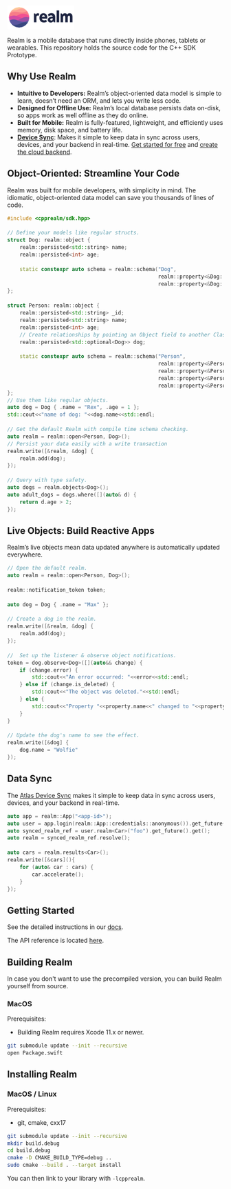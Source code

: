 ![Realm](./logo.png)

Realm is a mobile database that runs directly inside phones, tablets or wearables.
This repository holds the source code for the C++ SDK Prototype.

## Why Use Realm

* **Intuitive to Developers:** Realm’s object-oriented data model is simple to learn, doesn’t need an ORM, and lets you write less code.
* **Designed for Offline Use:** Realm’s local database persists data on-disk, so apps work as well offline as they do online.
* **Built for Mobile:** Realm is fully-featured, lightweight, and efficiently uses memory, disk space, and battery life.
* **[Device Sync](https://www.mongodb.com/atlas/app-services/device-sync)**: Makes it simple to keep data in sync across users, devices, and your backend in real-time. [Get started for free](https://www.mongodb.com/docs/realm/sdk/cpp/sync/) and [create the cloud backend](http://mongodb.com/realm/register?utm_medium=github_atlas_CTA&utm_source=realm_cpp_github).

## Object-Oriented: Streamline Your Code

Realm was built for mobile developers, with simplicity in mind. The idiomatic, object-oriented data model can save you thousands of lines of code.

```cpp
#include <cpprealm/sdk.hpp>

// Define your models like regular structs.
struct Dog: realm::object {
    realm::persisted<std::string> name;
    realm::persisted<int> age;

    static constexpr auto schema = realm::schema("Dog",
                                                 realm::property<&Dog::name>("name"),
                                                 realm::property<&Dog::age>("age"));
};

struct Person: realm::object {
    realm::persisted<std::string> _id;
    realm::persisted<std::string> name;
    realm::persisted<int> age;
    // Create relationships by pointing an Object field to another Class
    realm::persisted<std::optional<Dog>> dog;

    static constexpr auto schema = realm::schema("Person",
                                                 realm::property<&Person::_id, true>("_id"), // primary key
                                                 realm::property<&Person::name>("name"),
                                                 realm::property<&Person::age>("age"),
                                                 realm::property<&Person::dog>("dog"));
};
// Use them like regular objects.
auto dog = Dog { .name = "Rex", .age = 1 };
std::cout<<"name of dog: "<<dog.name<<std::endl;

// Get the default Realm with compile time schema checking.
auto realm = realm::open<Person, Dog>();
// Persist your data easily with a write transaction 
realm.write([&realm, &dog] {
    realm.add(dog);
});

// Query with type safety.
auto dogs = realm.objects<Dog>();
auto adult_dogs = dogs.where([](auto& d) {
    return d.age > 2;
});
```
## Live Objects: Build Reactive Apps
Realm’s live objects mean data updated anywhere is automatically updated everywhere.
```cpp
// Open the default realm.
auto realm = realm::open<Person, Dog>();

realm::notification_token token;

auto dog = Dog { .name = "Max" };

// Create a dog in the realm.
realm.write([&realm, &dog] {
    realm.add(dog);
});

//  Set up the listener & observe object notifications.
token = dog.observe<Dog>([](auto&& change) {
    if (change.error) {
        std::cout<<"An error occurred: "<<error<<std::endl;
    } else if (change.is_deleted) {
        std::cout<<"The object was deleted."<<std::endl;
    } else {
        std::cout<<"Property "<<property.name<<" changed to "<<property.new_value<<std::endl;
    }
}

// Update the dog's name to see the effect.
realm.write([&dog] {
    dog.name = "Wolfie"
});
```

## Data Sync
The [Atlas Device Sync](https://www.mongodb.com/atlas/app-services/device-sync) makes it simple to keep data in sync across users, devices, and your backend in real-time.
```cpp
auto app = realm::App("<app-id>");
auto user = app.login(realm::App::credentials::anonymous()).get_future().get();
auto synced_realm_ref = user.realm<Car>("foo").get_future().get();
auto realm = synced_realm_ref.resolve();

auto cars = realm.results<Car>();
realm.write([&cars](){
    for (auto& car : cars) {
        car.accelerate();
    }
});
```

## Getting Started

See the detailed instructions in our [docs](https://www.mongodb.com/docs/realm/sdk/cpp/).

The API reference is located [here](https://www.mongodb.com/docs/realm-sdks/cpp/latest/).

## Building Realm

In case you don't want to use the precompiled version, you can build Realm yourself from source.

### MacOS

Prerequisites:

* Building Realm requires Xcode 11.x or newer.
```sh
git submodule update --init --recursive
open Package.swift
```

## Installing Realm

### MacOS / Linux

Prerequisites:

* git, cmake, cxx17

```sh
git submodule update --init --recursive
mkdir build.debug
cd build.debug
cmake -D CMAKE_BUILD_TYPE=debug ..
sudo cmake --build . --target install  
```

You can then link to your library with `-lcpprealm`.
 
<img style="width: 0px; height: 0px;" src="https://3eaz4mshcd.execute-api.us-east-1.amazonaws.com/prod?s=https://github.com/realm/realm-cocoa#README.md">
